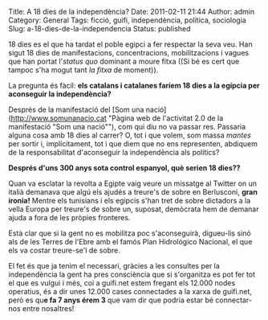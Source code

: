 Title: A 18 dies de la independència?
Date: 2011-02-11 21:44
Author: admin
Category: General
Tags: ficció, guifi, independència, política, sociologia
Slug: a-18-dies-de-la-independencia
Status: published

18 dies es el que ha tardat el poble egipci a fer respectar la seva veu. Han sigut 18 dies de manifestacions, concentracions, mobilitzacions i vagues que han portat l'*status quo* dominant a moure fitxa ((Si bé es cert que tampoc s'ha mogut tant *la fitxa* de moment)).

La pregunta és fàcil: **els catalans i catalanes faríem 18 dies a la egípcia per aconseguir la independència?**

Després de la manifestació del [Som una nació](http://www.somunanacio.cat "Pàgina web de l'activitat 2.0 de la manifestació "Som una nació""), com qui diu no va passar res. Passaria alguna cosa amb 18 dies al carrer? O, tot i que volem, som massa *mantes* per sortir i, implícitament, tot i que diem que no ens representen, abdiquem de la responsabilitat d'aconseguir la independència als polítics?

**Després d'uns 300 anys sota control espanyol, què serien 18 dies??**

Quan va esclatar la revolta a Egipte vaig veure un missatge al Twitter on un italià demanava que algú els ajudés a treure's de sobre en Berlusconi, **gran ironia!** Mentre els tunisians i els egipcis s'han tret de sobre dictadors a la vella Europa per treure's de sobre un, suposat, demòcrata hem de demanar ajuda a fora de les pròpies fronteres.

Està clar que si la gent no es mobilitza poc s'aconseguirà, digueu-lis sinó als de les Terres de l'Ebre amb el famós Plan Hidrológico Nacional, el que els va costar treure-se'l de sobre.

El fet és que ja tenim el necessari, gràcies a les consultes per la independència la gent ha pres consciència que si s'organitza es pot fer tot el que es vulgui i més, coi a guifi.net estem fregant els 12.000 nodes operatius, és a dir unes 12.000 cases connectades a la xarxa de guifi.net, però es qu**e fa 7 anys érem 3** que vam dir que podria estar bé connectar-nos entre nosaltres!
